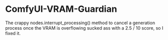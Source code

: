 # ComfyUI-VRAM-Guardian
The crappy nodes.interrupt_processing() method to cancel a generation process once the VRAM is overflowing sucked ass with a 2.5 / 10 score, so I fixed it.
